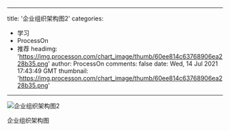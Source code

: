 
---
title: '企业组织架构图2'
categories: 
 - 学习
 - ProcessOn
 - 推荐
headimg: 'https://img.processon.com/chart_image/thumb/60ee814c63768906ea228b35.png'
author: ProcessOn
comments: false
date: Wed, 14 Jul 2021 17:43:49 GMT
thumbnail: 'https://img.processon.com/chart_image/thumb/60ee814c63768906ea228b35.png'
---

<div>   
<img class="thumb" alt="企业组织架构图2" src="https://img.processon.com/chart_image/thumb/60ee814c63768906ea228b35.png" referrerpolicy="no-referrer">
<p>企业组织架构图</p>  
</div>
            